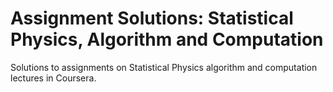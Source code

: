 # Assignment Solutions: Statistical Physics, Algorithm and Computation
Solutions to assignments on Statistical Physics algorithm and computation lectures in Coursera.

